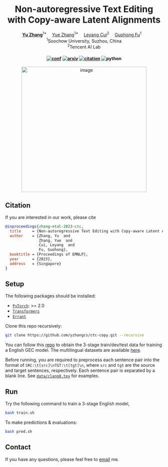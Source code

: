 <div align="center">

# Non-autoregressive Text Editing with Copy-aware Latent Alignments

<div>
  <a href='https://yzhang.site/' target='_blank'><b>Yu Zhang</b></a><sup>1*</sup>&emsp;
  <a href='https://hillzhang1999.github.io/' target='_blank'>Yue Zhang</a><sup>1*</sup>&emsp;
  <a href='https://nealcly.github.io/' target='_blank'>Leyang Cui</b></a><sup>2</sup>&emsp;
  <a href='https://web.suda.edu.cn/ghfu/' target='_blank'>Guohong Fu</a><sup>1</sup>&emsp;
</div>
<div><sup>1</sup>Soochow University, Suzhou, China</div>
<div><sup>2</sup>Tencent AI Lab</div>

<div>
<h4>

[![conf](https://img.shields.io/badge/EMNLP%202023-orange?style=flat-square)](https://yzhang.site/assets/pubs/emnlp23ctc.pdf)
[![arxiv](https://img.shields.io/badge/arXiv-2310.07821-b31b1b.svg?style=flat-square)](https://arxiv.org/abs/2310.07821)
[![citation](https://img.shields.io/badge/dynamic/json?label=citation&query=citationCount&url=https%3A%2F%2Fapi.semanticscholar.org%2Fgraph%2Fv1%2Fpaper%2F116277fd27c97d50bba2d8023d3c590c1ea8187b%3Ffields%3DcitationCount&style=flat-square)](https://www.semanticscholar.org/paper/Non-autoregressive-Text-Editing-with-Copy-aware-Zhang-Zhang/116277fd27c97d50bba2d8023d3c590c1ea8187b)
![python](https://img.shields.io/badge/python-%3E%3D%203.7-pybadges.svg?logo=python&style=flat-square)

</h4>
</div>

<img width="400" alt="image" src="https://github.com/yzhangcs/ctc-copy/assets/18402347/eb3ff302-aa3a-47b5-983f-2d7b6b4f4370">

</div>

## Citation

If you are interested in our work, please cite
```bib
@inproceedings{zhang-etal-2023-ctc,
  title     = {Non-autoregressive Text Editing with Copy-aware Latent Alignments},
  author    = {Zhang, Yu  and
               Zhang, Yue  and
               Cui, Leyang  and
               Fu, Guohong},
  booktitle = {Proceedings of EMNLP},
  year      = {2023},
  address   = {Singapore}
}
```

## Setup

The following packages should be installed:
* [`PyTorch`](https://github.com/pytorch/pytorch): >= 2.0
* [`Transformers`](https://github.com/huggingface/transformers)
* [`Errant`](https://github.com/chrisjbryant/errant)

Clone this repo recursively:
```sh
git clone https://github.com/yzhangcs/ctc-copy.git --recursive
```

You can follow this [repo](https://github.com/HillZhang1999/SynGEC) to obtain the 3-stage train/dev/test data for training a English GEC model.
The multilingual datasets are available [here](https://github.com/google-research-datasets/clang8).

Before running, you are required to preprocess each sentence pair into the format of `SRC:\t[src]\nTGT:\t[tgt]\n`, where `src` and `tgt` are the source and target sentences, respectively. Each sentence pair is separated by a blank line.
See [`data/clang8.toy`](data/clang8.toy) for examples.

## Run

Try the following command to train a 3-stage English model,
```sh
bash train.sh
```
To make predictions & evaluations:
```sh
bash pred.sh
```

## Contact

If you have any questions, please feel free to [email](mailto:yzhang.cs@outlook.com) me.
